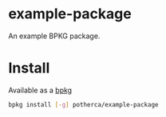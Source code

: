 # example-package

An example BPKG package.

# Install

Available as a [bpkg](http://www.bpkg.io/)

```sh
bpkg install [-g] potherca/example-package
```
